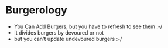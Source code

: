 # Burgerology

* You Can Add Burgers, but you have to refresh to see them :-/
* It divides burgers by devoured or not
* but you can't update undevoured burgers :-/